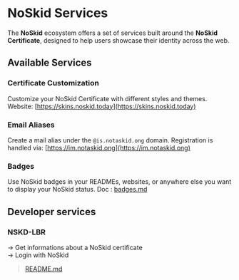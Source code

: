 # NoSkid Services

The **NoSkid** ecosystem offers a set of services built around the **NoSkid Certificate**, designed to help users showcase their identity across the web.

## Available Services

### Certificate Customization

Customize your NoSkid Certificate with different styles and themes.
Website: [https://skins.noskid.today](https://skins.noskid.today)

### Email Aliases

Create a mail alias under the `@is.notaskid.ong` domain.
Registration is handled via: [https://im.notaskid.ong](https://im.notaskid.ong)

### Badges

Use NoSkid badges in your READMEs, websites, or anywhere else you want to display your NoSkid status.
Doc : [badges.md](badges.md)


## Developer services

### NSKD-LBR
-> Get informations about a NoSkid certificate  
-> Login with NoSkid  
> [README.md](misc/nskd-lbr/README.md)